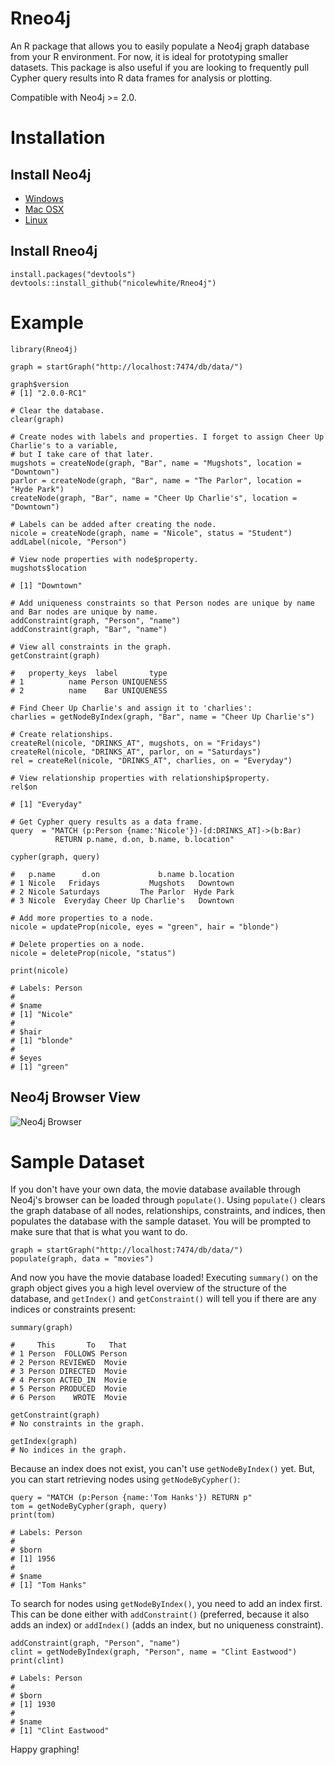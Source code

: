 # Rneo4j

An R package that allows you to easily populate a Neo4j graph database from your R environment. For now, it is ideal for prototyping smaller datasets. This package is also useful if you are looking to frequently pull Cypher query results into R data frames for analysis or plotting.

Compatible with Neo4j >= 2.0.

# Installation

## Install Neo4j

* [Windows](http://docs.neo4j.org/chunked/stable/server-installation.html#windows-install)
* [Mac OSX](http://docs.neo4j.org/chunked/stable/server-installation.html#osx-install)
* [Linux](http://docs.neo4j.org/chunked/stable/server-installation.html#linux-install)

## Install Rneo4j

```
install.packages("devtools")
devtools::install_github("nicolewhite/Rneo4j")
```

# Example
```
library(Rneo4j)

graph = startGraph("http://localhost:7474/db/data/")

graph$version
# [1] "2.0.0-RC1"

# Clear the database.
clear(graph)

# Create nodes with labels and properties. I forget to assign Cheer Up Charlie's to a variable,
# but I take care of that later.
mugshots = createNode(graph, "Bar", name = "Mugshots", location = "Downtown")
parlor = createNode(graph, "Bar", name = "The Parlor", location = "Hyde Park")
createNode(graph, "Bar", name = "Cheer Up Charlie's", location = "Downtown")

# Labels can be added after creating the node.
nicole = createNode(graph, name = "Nicole", status = "Student")
addLabel(nicole, "Person")

# View node properties with node$property.
mugshots$location

# [1] "Downtown"

# Add uniqueness constraints so that Person nodes are unique by name and Bar nodes are unique by name.
addConstraint(graph, "Person", "name")
addConstraint(graph, "Bar", "name")

# View all constraints in the graph.
getConstraint(graph)

# 	property_keys  label       type
# 1          name Person UNIQUENESS
# 2          name    Bar UNIQUENESS

# Find Cheer Up Charlie's and assign it to 'charlies':
charlies = getNodeByIndex(graph, "Bar", name = "Cheer Up Charlie's")

# Create relationships.
createRel(nicole, "DRINKS_AT", mugshots, on = "Fridays")
createRel(nicole, "DRINKS_AT", parlor, on = "Saturdays")
rel = createRel(nicole, "DRINKS_AT", charlies, on = "Everyday")

# View relationship properties with relationship$property.
rel$on

# [1] "Everyday"

# Get Cypher query results as a data frame.
query  = "MATCH (p:Person {name:'Nicole'})-[d:DRINKS_AT]->(b:Bar)
		  RETURN p.name, d.on, b.name, b.location"

cypher(graph, query)

# 	p.name      d.on             b.name b.location
# 1 Nicole   Fridays           Mugshots   Downtown
# 2 Nicole Saturdays         The Parlor  Hyde Park
# 3 Nicole  Everyday Cheer Up Charlie's   Downtown

# Add more properties to a node.
nicole = updateProp(nicole, eyes = "green", hair = "blonde")

# Delete properties on a node.
nicole = deleteProp(nicole, "status")

print(nicole)

# Labels: Person
# 
# $name
# [1] "Nicole"
# 
# $hair
# [1] "blonde"
# 
# $eyes
# [1] "green"
```

## Neo4j Browser View

![Neo4j Browser](http://i.imgur.com/P49bwa4.png)

# Sample Dataset

If you don't have your own data, the movie database available through Neo4j's browser can be loaded through `populate()`. Using `populate()` clears the graph database of all nodes, relationships, constraints, and indices, then populates the database with the sample dataset. You will be prompted to make sure that that is what you want to do.

```
graph = startGraph("http://localhost:7474/db/data/")
populate(graph, data = "movies")
```

And now you have the movie database loaded! Executing `summary()` on the graph object gives you a high level overview of the structure of the database, and `getIndex()` and `getConstraint()` will tell you if there are any indices or constraints present:

```
summary(graph)

#     This       To   That
# 1 Person  FOLLOWS Person
# 2 Person REVIEWED  Movie
# 3 Person DIRECTED  Movie
# 4 Person ACTED_IN  Movie
# 5 Person PRODUCED  Movie
# 6 Person    WROTE  Movie

getConstraint(graph)
# No constraints in the graph.

getIndex(graph)
# No indices in the graph.
```

Because an index does not exist, you can't use `getNodeByIndex()` yet. But, you can start retrieving nodes using `getNodeByCypher()`:

```
query = "MATCH (p:Person {name:'Tom Hanks'}) RETURN p"
tom = getNodeByCypher(graph, query)
print(tom)

# Labels: Person
# 
# $born
# [1] 1956
# 
# $name
# [1] "Tom Hanks"
```

To search for nodes using `getNodeByIndex()`, you need to add an index first. This can be done either with `addConstraint()` (preferred, because it also adds an index) or `addIndex()` (adds an index, but no uniqueness constraint).

```
addConstraint(graph, "Person", "name")
clint = getNodeByIndex(graph, "Person", name = "Clint Eastwood")
print(clint)

# Labels: Person
# 
# $born
# [1] 1930
# 
# $name
# [1] "Clint Eastwood"
```

Happy graphing!
